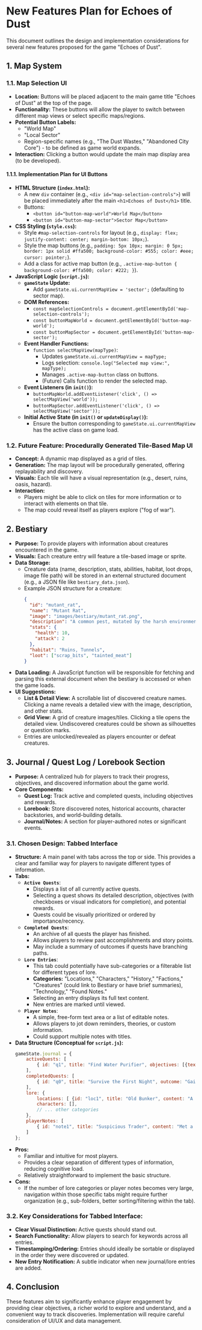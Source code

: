 # New Features Plan for Echoes of Dust

This document outlines the design and implementation considerations for several new features proposed for the game "Echoes of Dust".

## 1. Map System

### 1.1. Map Selection UI

*   **Location:** Buttons will be placed adjacent to the main game title "Echoes of Dust" at the top of the page.
*   **Functionality:** These buttons will allow the player to switch between different map views or select specific maps/regions.
*   **Potential Button Labels:**
    *   "World Map"
    *   "Local Sector"
    *   Region-specific names (e.g., "The Dust Wastes," "Abandoned City Core") - to be defined as game world expands.
*   **Interaction:** Clicking a button would update the main map display area (to be developed).

#### 1.1.1. Implementation Plan for UI Buttons

*   **HTML Structure (`index.html`):**
    *   A new `div` container (e.g., `<div id="map-selection-controls">`) will be placed immediately after the main `<h1>Echoes of Dust</h1>` title.
    *   Buttons:
        *   `<button id="button-map-world">World Map</button>`
        *   `<button id="button-map-sector">Sector Map</button>`
*   **CSS Styling (`style.css`):**
    *   Style `#map-selection-controls` for layout (e.g., `display: flex; justify-content: center; margin-bottom: 10px;`).
    *   Style the map buttons (e.g., `padding: 5px 10px; margin: 0 5px; border: 1px solid #ffa500; background-color: #555; color: #eee; cursor: pointer;`).
    *   Add a class for active map button (e.g., `.active-map-button { background-color: #ffa500; color: #222; }`).
*   **JavaScript Logic (`script.js`):**
    *   **`gameState` Update:**
        *   Add `gameState.ui.currentMapView = 'sector';` (defaulting to sector map).
    *   **DOM References:**
        *   `const mapSelectionControls = document.getElementById('map-selection-controls');`
        *   `const buttonMapWorld = document.getElementById('button-map-world');`
        *   `const buttonMapSector = document.getElementById('button-map-sector');`
    *   **Event Handler Functions:**
        *   `function selectMapView(mapType)`:
            *   Updates `gameState.ui.currentMapView = mapType;`
            *   Logs selection: `console.log("Selected map view:", mapType);`
            *   Manages `.active-map-button` class on buttons.
            *   (Future) Calls function to render the selected map.
    *   **Event Listeners (in `init()`):**
        *   `buttonMapWorld.addEventListener('click', () => selectMapView('world'));`
        *   `buttonMapSector.addEventListener('click', () => selectMapView('sector'));`
    *   **Initial Active State (in `init()` or `updateDisplay()`):**
        *   Ensure the button corresponding to `gameState.ui.currentMapView` has the active class on game load.

### 1.2. Future Feature: Procedurally Generated Tile-Based Map UI

*   **Concept:** A dynamic map displayed as a grid of tiles.
*   **Generation:** The map layout will be procedurally generated, offering replayability and discovery.
*   **Visuals:** Each tile will have a visual representation (e.g., desert, ruins, oasis, hazard).
*   **Interaction:**
    *   Players might be able to click on tiles for more information or to interact with elements on that tile.
    *   The map could reveal itself as players explore ("fog of war").

## 2. Bestiary

*   **Purpose:** To provide players with information about creatures encountered in the game.
*   **Visuals:** Each creature entry will feature a tile-based image or sprite.
*   **Data Storage:**
    *   Creature data (name, description, stats, abilities, habitat, loot drops, image file path) will be stored in an external structured document (e.g., a JSON file like `bestiary_data.json`).
    *   Example JSON structure for a creature:
        ```json
        {
          "id": "mutant_rat",
          "name": "Mutant Rat",
          "image": "images/bestiary/mutant_rat.png",
          "description": "A common pest, mutated by the harsh environment. Surprisingly aggressive.",
          "stats": {
            "health": 10,
            "attack": 2
          },
          "habitat": "Ruins, Tunnels",
          "loot": ["scrap_bits", "tainted_meat"]
        }
        ```
*   **Data Loading:** A JavaScript function will be responsible for fetching and parsing this external document when the bestiary is accessed or when the game loads.
*   **UI Suggestions:**
    *   **List & Detail View:** A scrollable list of discovered creature names. Clicking a name reveals a detailed view with the image, description, and other stats.
    *   **Grid View:** A grid of creature images/tiles. Clicking a tile opens the detailed view. Undiscovered creatures could be shown as silhouettes or question marks.
    *   Entries are unlocked/revealed as players encounter or defeat creatures.

## 3. Journal / Quest Log / Lorebook Section

*   **Purpose:** A centralized hub for players to track their progress, objectives, and discovered information about the game world.
*   **Core Components:**
    *   **Quest Log:** Track active and completed quests, including objectives and rewards.
    *   **Lorebook:** Store discovered notes, historical accounts, character backstories, and world-building details.
    *   **Journal/Notes:** A section for player-authored notes or significant events.

### 3.1. Chosen Design: Tabbed Interface

*   **Structure:** A main panel with tabs across the top or side. This provides a clear and familiar way for players to navigate different types of information.
*   **Tabs:**
    *   **`Active Quests`**:
        *   Displays a list of all currently active quests.
        *   Selecting a quest shows its detailed description, objectives (with checkboxes or visual indicators for completion), and potential rewards.
        *   Quests could be visually prioritized or ordered by importance/recency.
    *   **`Completed Quests`**:
        *   An archive of all quests the player has finished.
        *   Allows players to review past accomplishments and story points.
        *   May include a summary of outcomes if quests have branching paths.
    *   **`Lore Entries`**:
        *   This tab could potentially have sub-categories or a filterable list for different types of lore.
        *   **Categories:** "Locations," "Characters," "History," "Factions," "Creatures" (could link to Bestiary or have brief summaries), "Technology," "Found Notes."
        *   Selecting an entry displays its full text content.
        *   New entries are marked until viewed.
    *   **`Player Notes`**:
        *   A simple, free-form text area or a list of editable notes.
        *   Allows players to jot down reminders, theories, or custom information.
        *   Could support multiple notes with titles.
*   **Data Structure (Conceptual for `script.js`):**
    ```javascript
    gameState.journal = {
        activeQuests: [
            { id: "q1", title: "Find Water Purifier", objectives: [{text: "Search Old Bunker", complete: false}], reward: "Clean Water Schematics" },
        ],
        completedQuests: [
            { id: "q0", title: "Survive the First Night", outcome: "Gained basic shelter."}
        ],
        lore: {
            locations: [ {id: "loc1", title: "Old Bunker", content: "A pre-war military installation..." } ],
            characters: [],
            // ... other categories
        },
        playerNotes: [
            { id: "note1", title: "Suspicious Trader", content: "Met a trader near the oasis, seemed shady." }
        ]
    };
    ```
*   **Pros:**
    *   Familiar and intuitive for most players.
    *   Provides a clear separation of different types of information, reducing cognitive load.
    *   Relatively straightforward to implement the basic structure.
*   **Cons:**
    *   If the number of lore categories or player notes becomes very large, navigation within those specific tabs might require further organization (e.g., sub-folders, better sorting/filtering within the tab).

### 3.2. Key Considerations for Tabbed Interface:

*   **Clear Visual Distinction:** Active quests should stand out.
*   **Search Functionality:** Allow players to search for keywords across all entries.
*   **Timestamping/Ordering:** Entries should ideally be sortable or displayed in the order they were discovered or updated.
*   **New Entry Notification:** A subtle indicator when new journal/lore entries are added.

## 4. Conclusion

These features aim to significantly enhance player engagement by providing clear objectives, a richer world to explore and understand, and a convenient way to track discoveries. Implementation will require careful consideration of UI/UX and data management.